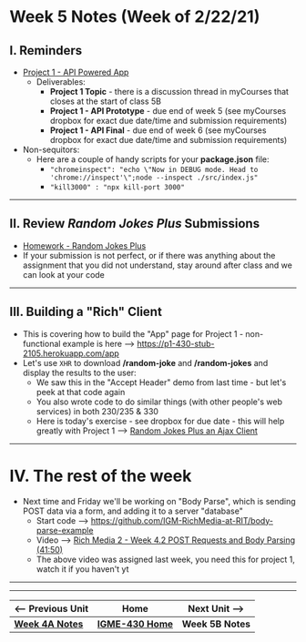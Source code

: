 # Week 5 Notes (Week of 2/22/21)

## I. Reminders

- [Project 1 - API Powered App](../projects/project-1.md)
  - Deliverables:
    - **Project 1 Topic** - there is a discussion thread in myCourses that closes at the start of class 5B
    - **Project 1 - API Prototype** - due end of week 5 (see myCourses dropbox for exact due date/time and submission requirements)
    - **Project 1 - API Final** - due end of week 6 (see myCourses dropbox for exact due date/time and submission requirements)
- Non-sequitors:
  - Here are a couple of handy scripts for your **package.json** file:
    - `"chromeinspect": "echo \"Now in DEBUG mode. Head to 'chrome://inspect'\";node --inspect ./src/index.js"`
    - `"kill3000" : "npx kill-port 3000"`

<hr>

## II. Review *Random Jokes Plus* Submissions
- [Homework - Random Jokes Plus](https://github.com/tonethar/IGME-430-Spring-2021/blob/main/hw-notes/HW-random-jokes-plus.md)
- If your submission is not perfect, or if there was anything about the assignment that you did not understand, stay around after class and we can look at your code

<hr>

## III. Building a "Rich" Client
- This is covering how to build the "App" page for Project 1 - non-functional example is here --> https://p1-430-stub-2105.herokuapp.com/app
- Let's use `XHR` to download **/random-joke** and **/random-jokes** and display the results to the user:
  - We saw this in the "Accept Header" demo from last time - but let's peek at that code again
  - You also wrote code to do similar things (with other people's web services) in both 230/235 & 330
  - Here is today's exercise - see dropbox for due date - this will help greatly with Project 1 --> [Random Jokes Plus an Ajax Client](../hw-notes/HW-random-jokes-plus-an-ajax-client.md)

<hr>

# IV. The rest of the week

- Next time and Friday we'll be working on "Body Parse", which is sending POST data via a form, and adding it to a server "database" 
  - Start code --> https://github.com/IGM-RichMedia-at-RIT/body-parse-example
  - Video --> [Rich Media 2 - Week 4.2 POST Requests and Body Parsing (41:50)](https://www.youtube.com/watch?v=QY5sBCg6Ksg&feature=emb_logo)
  - The above video was assigned last week, you need this for project 1, watch it if you haven't yt


<hr><hr>

| <-- Previous Unit | Home | Next Unit -->
| --- | --- | --- 
| [**Week 4A Notes**](4A.md)   |  [**IGME-430 Home**](../README.md) | **Week 5B Notes**
